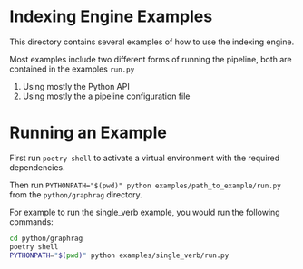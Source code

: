 # Indexing Engine Examples
This directory contains several examples of how to use the indexing engine.

Most examples include two different forms of running the pipeline, both are contained in the examples `run.py`
1. Using mostly the Python API
2. Using mostly the a pipeline configuration file

# Running an Example
First run `poetry shell` to activate a virtual environment with the required dependencies.

Then run `PYTHONPATH="$(pwd)" python examples/path_to_example/run.py` from the `python/graphrag` directory.

For example to run the single_verb example, you would run the following commands:

```bash
cd python/graphrag
poetry shell
PYTHONPATH="$(pwd)" python examples/single_verb/run.py
```